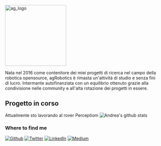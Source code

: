 
<img src="https://github.com/andreagavazzi/ag_perception/blob/main/assets/ag_logo.jpg" alt="ag_logo" width="200"/>

Nata nel 2016 come contenitore dei miei progetti di ricerca nel campo della robotica opensource, agRobotics è rimasta un'attività di studio e senza fini di lucro. Intermante autofinanziata con un equilibrio ottenuto grazie alla condivisione nelle community e all'alta rotazione dei progetti in essere.

## Progetto in corso
Attualmente sto lavorando al rover Perceptiom
![Andrea's github stats](https://github-readme-stats.vercel.app/api?username=andreagavazzi&count_private=true&show_icons=true&theme=onedark)

<h3>Where to find me</h3>
<p><a href="https://github.com/thmsgbrt" target="_blank"><img alt="Github" src="https://img.shields.io/badge/GitHub-%2312100E.svg?&style=for-the-badge&logo=Github&logoColor=white" /></a> <a href="https://twitter.com/Guibz16" target="_blank"><img alt="Twitter" src="https://img.shields.io/badge/twitter-%231DA1F2.svg?&style=for-the-badge&logo=twitter&logoColor=white" /></a> <a href="https://www.linkedin.com/in/thomas-guibert" target="_blank"><img alt="LinkedIn" src="https://img.shields.io/badge/linkedin-%230077B5.svg?&style=for-the-badge&logo=linkedin&logoColor=white" /></a> <a href="https://medium.com/@th.guibert" target="_blank"><img alt="Medium" src="https://img.shields.io/badge/medium-%2312100E.svg?&style=for-the-badge&logo=medium&logoColor=white" /></a>
</p>
